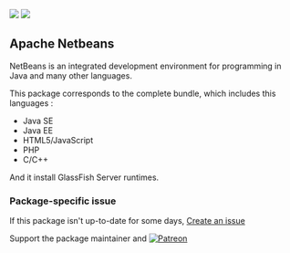 [![](https://img.shields.io/chocolatey/v/netbeans?color=green&label=netbeans)](https://chocolatey.org/packages/netbeans) [![](https://img.shields.io/chocolatey/dt/netbeans)](https://chocolatey.org/packages/netbeans)

## Apache Netbeans
NetBeans is an integrated development environment for programming in Java and many other languages.

This package corresponds to the complete bundle, which includes this languages :

- Java SE
- Java EE
- HTML5/JavaScript
- PHP
- C/C++

And it install GlassFish Server runtimes.

### Package-specific issue
If this package isn't up-to-date for some days, [Create an issue](https://github.com/tunisiano187/Chocolatey-packages/issues/new/choose)

Support the package maintainer and [![Patreon](https://cdn.jsdelivr.net/gh/tunisiano187/Chocolatey-packages@d15c4e19c709e7148588d4523ffc6dd3cd3c7e5e/icons/patreon.png)](https://www.patreon.com/tunisiano)

